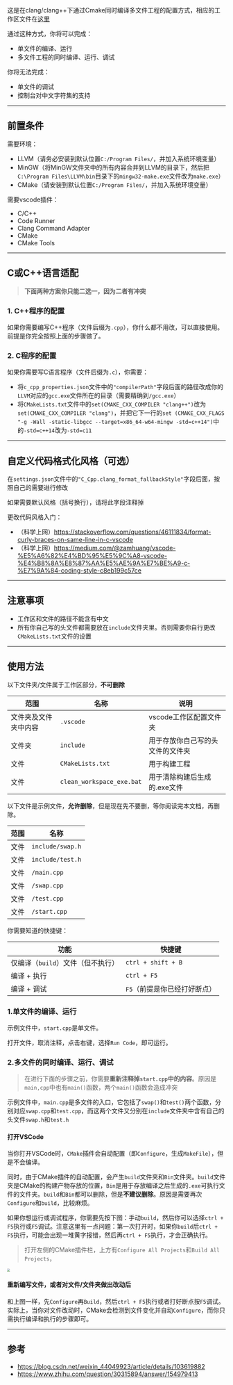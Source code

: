 这是在clang/clang++下通过Cmake同时编译多文件工程的配置方式，相应的工作区文件在[这里](../cmake_with_clang_chang++) 

通过这种方式，你将可以完成：

* 单文件的编译、运行
* 多文件工程的同时编译、运行、调试

你将无法完成：

* 单文件的调试
* 控制台对中文字符集的支持

---

## 前置条件

需要环境：

* LLVM（请务必安装到默认位置`C:/Program Files/`，并加入系统环境变量）
* MinGW（将MinGW文件夹中的所有内容合并到LLVM的目录下，然后把`C:\Program Files\LLVM\bin`目录下的`mingw32-make.exe`文件改为`make.exe`）
* CMake（请安装到默认位置`C:/Program Files/`，并加入系统环境变量）

需要vscode插件：

* C/C++
* Code Runner
* Clang Command Adapter
* CMake
* CMake Tools

---

## C或C++语言适配

> **下面两种方案你只能二选一，因为二者有冲突** 

### 1. C++程序的配置

如果你需要编写C++程序（文件后缀为`.cpp`），你什么都不用改，可以直接使用。前提是你完全按照上面的步骤做了。

### 2. C程序的配置

如果你需要写C语言程序（文件后缀为`.c`），你需要：

* 将`c_cpp_properties.json`文件中的`"compilerPath"`字段后面的路径改成你的`LLVM`对应的`gcc.exe`文件所在的目录（需要精确到`/gcc.exe`）
* 将`CMakeLists.txt`文件中的`set(CMAKE_CXX_COMPILER "clang++")`改为`set(CMAKE_CXX_COMPILER "clang")`，并把它下一行的`set (CMAKE_CXX_FLAGS "-g -Wall -static-libgcc --target=x86_64-w64-mingw -std=c++14")`中的`-std=c++14`改为`-std=c11`

---

## 自定义代码格式化风格（可选）

在`settings.json`文件中的`"C_Cpp.clang_format_fallbackStyle"`字段后面，按照自己的需要进行修改

如果需要默认风格（括号换行），请将此字段注释掉

更改代码风格入门：

* （科学上网）https://stackoverflow.com/questions/46111834/format-curly-braces-on-same-line-in-c-vscode 
* （科学上网）https://medium.com/@zamhuang/vscode-%E5%A6%82%E4%BD%95%E5%9C%A8-vscode-%E4%B8%8A%E8%87%AA%E5%AE%9A%E7%BE%A9-c-%E7%9A%84-coding-style-c8eb199c57ce 

---

## 注意事项

* 工作区和文件的路径不能含有中文
* 所有你自己写的头文件都需要放在`include`文件夹里。否则需要你自行更改`CMakeLists.txt`文件的设置

---

## 使用方法

以下文件夹/文件属于工作区部分，**不可删除** 

| 范围                 | 名称                      | 说明                             |
| -------------------- | ------------------------- | -------------------------------- |
| 文件夹及文件夹中内容 | `.vscode`                 | vscode工作区配置文件夹           |
| 文件夹               | `include`                 | 用于存放你自己写的头文件的文件夹 |
| 文件                 | `CMakeLists.txt`          | 用于构建工程                     |
| 文件                 | `clean_workspace_exe.bat` | 用于清除构建后生成的.exe文件     |

以下文件是示例文件，**允许删除**，但是现在先不要删，等你阅读完本文档，再删除。

| 范围 | 名称             |
| ---- | ---------------- |
| 文件 | `include/swap.h` |
| 文件 | `include/test.h` |
| 文件 | `/main.cpp`      |
| 文件 | `/swap.cpp`      |
| 文件 | `/test.cpp`      |
| 文件 | `/start.cpp`     |

你需要知道的快捷键：

| 功能                              | 快捷键                       |
| --------------------------------- | ---------------------------- |
| 仅编译（`build`）文件（但不执行） | `ctrl + shift + B`           |
| 编译 + 执行                       | `ctrl + F5`                  |
| 编译 + 调试                       | `F5`（前提是你已经打好断点） |

### 1.单文件的编译、运行

示例文件中，`start.cpp`是单文件。

打开文件，取消注释，点击右键，选择`Run Code`，即可运行。

### 2.多文件的同时编译、运行、调试

> 在进行下面的步骤之前，你需要**重新注释掉`start.cpp`中的内容**。原因是`main,cpp`中也有`main()`函数，两个`main()`函数会造成冲突

示例文件中，`main.cpp`是多文件的入口，它包括了`swap()`和`test()`两个函数，分别对应`swap.cpp`和`test.cpp`，而这两个文件又分别在`include`文件夹中含有自己的头文件`swap.h`和`test.h`

#### 打开VSCode

当你打开VSCode时，`CMake`插件会自动配置（即`Configure`，生成`MakeFile`），但是不会编译。

同时，由于CMake插件的自动配置，会产生`build`文件夹和`Bin`文件夹。`build`文件夹是CMake的构建产物存放的位置，`Bin`是用于存放编译之后生成的`.exe`可执行文件的文件夹。`build`和`Bin`都可以删除，但是**不建议删除**。原因是需要再次`Configure`和`build`，比较麻烦。

如果你想运行或调试程序，你需要先按下图：手动`build`，然后你可以选择`ctrl + F5`执行或`F5`调试。注意这里有一点问题：第一次打开时，如果你`build`后`ctrl + F5`执行，可能会出现一堆黄字报错，然后再`ctrl + F5`执行，才会正确执行。

> 打开左侧的CMake插件栏，上方有`Configure All Projects`和`Build All Projects`，

<img src="F:\vscode_based_C_CPP_workspace_template\doc\img\Snipaste_2020-09-13_16-02-21.png" style="zoom:40%;" />

#### 重新编写文件，或者对文件/文件夹做出改动后

和上图一样，先`Configure`再`Build`，然后`ctrl + F5`执行或者打好断点按`F5`调试。实际上，当你对文件改动时，CMake会检测到文件变化并自动`Configure`，而你只需执行编译和执行的步骤即可。

---

## 参考

* https://blog.csdn.net/weixin_44049923/article/details/103619882
* https://www.zhihu.com/question/30315894/answer/154979413

